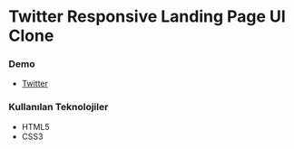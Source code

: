 #  Twitter Responsive Landing Page UI Clone

### Demo
* [Twitter](https://twitter-landing-page.netlify.app/)

### Kullanılan Teknolojiler
 * HTML5  
* CSS3  
